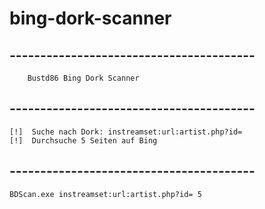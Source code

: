 # bing-dork-scanner


## ----------------------------------------

        Bustd86 Bing Dork Scanner

## ----------------------------------------
        
    [!]  Suche nach Dork: instreamset:url:artist.php?id=
    [!]  Durchsuche 5 Seiten auf Bing

## ----------------------------------------
           
    BDScan.exe instreamset:url:artist.php?id= 5
